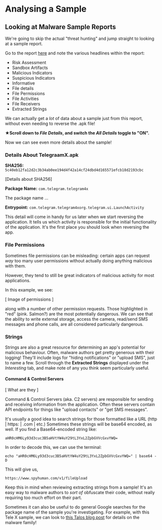# Analysing a Sample

## Looking at Malware Sample Reports

We're going to skip the actual "threat hunting" and jump straight to looking at a sample report. 

Go to the report [here](https://www.hybrid-analysis.com/sample/5c40eb12fa12d2c3b34ab0ee194d4f42a14cf24dbd4d165571efcb18d2193cbc?environmentId=200) and note the various headlines within the report: 

- Risk Assessment
- Sandbox Artifacts
- Malicious Indicators
- Suspicious Indicators
- Informative
- File details
- File Permissions
- File Activities
- File Receivers
- Extracted Strings

We can actually get a _lot_ of data about a sample just from this report, without even needing to reverse the .apk file!

**★Scroll down to *File Details*, and switch the *All Details* toggle to "ON".**

Now we can see even more details about the sample! 

### Details About TelegraamX.apk 

**SHA256:** `5c40eb12fa12d2c3b34ab0ee194d4f42a14cf24dbd4d165571efcb18d2193cbc`

[Details about SHA256]

**Package Name:** `com.telegram.telegram4x`

The package name ...

**Entrypoint:** `com.telegram.telegram4xorg.telegram.ui.LaunchActivity`

This detail will come in handy for us later when we start reversing the application. It tells us which activity is responsible for the initial functionality of the application. It's the first place you should look when reversing the app.

### File Permissions

Sometimes file permissions can be misleading: certain apps can request _way_ too many user permissions without actually doing anything malicious with them. 

However, they tend to still be great indicators of malicious activity for most applications. 

In this example, we see:

[ Image of permissions ]

along with a number of other permission requests. Those highlighted in "red" (pink. Salmon?) are the most potentially dangerous. We can see that the ability to write external storage, access the camera, read/send SMS messages and phone calls, are all considered particularly dangerous.

### Strings

Strings are also a great resource for determining an app's potential for malicious behaviour. Often, malware authors get pretty generous with their logging! They'll include logs for "hiding notifications" or "upload SMS", just to name a few. Scroll through the **Extracted Strings** displayed under the *Interesting* tab, and make note of any you think seem particularly useful.

#### Command & Control Servers

[ What are they ]

Command & Control Servers (aka. C2 servers) are responsible for sending and receiving information from the application. Often these servers contain API endpoints for things like "upload contacts" or "get SMS messages". 

It's usually a good idea to search strings for those formatted like a URL (http | https: | .com | etc.) Sometimes these strings will be base64 encoded, as well. If you find a Base64-encoded string like:

`aHR0cHM6Ly93d3cuc3B5aHVtYW4uY29tL3YxL2ZpbGVVcGxvYWQ=`

In order to decode this, we can use the terminal:

`echo "aHR0cHM6Ly93d3cuc3B5aHVtYW4uY29tL3YxL2ZpbGVVcGxvYWQ=" | base64 -D`

This will give us, 

`https://www.spyhuman.com/v1/fileUpload`

Keep this in mind when reviewing extracting strings from a sample! It's an easy way to malware authors to *sort of* obfuscate their code, without really requiring too much effort on their part.

Sometimes it can also be useful to do general Google searches for the package name of the sample you're investigating. For example, with this Tele X sample, we can look to [this Talos blog post](https://blog.talosintelligence.com/2018/11/persian-stalker.html) for details on the malware family!
